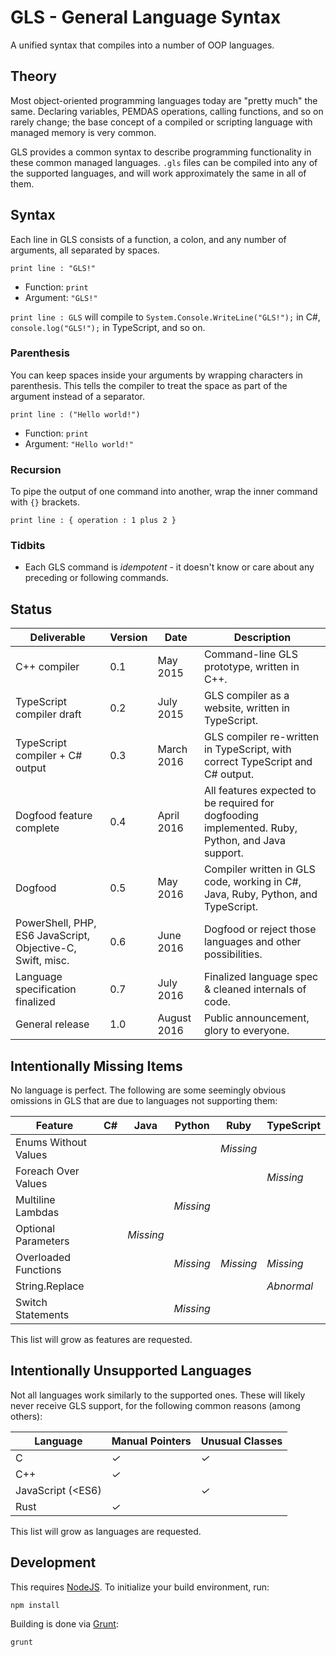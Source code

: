 # GLS - General Language Syntax

A unified syntax that compiles into a number of OOP languages.


## Theory

Most object-oriented programming languages today are "pretty much" the same. Declaring variables, PEMDAS operations, calling functions, and so on rarely change; the base concept of a compiled or scripting language with managed memory is very common.

GLS provides a common syntax to describe programming functionality in these common managed languages. `.gls` files can be compiled into any of the supported languages, and will work approximately the same in all of them.


## Syntax

Each line in GLS consists of a function, a colon, and any number of arguments, all separated by spaces.

```gls
print line : "GLS!"
```

* Function: `print`
* Argument: `"GLS!"`

`print line : GLS` will compile to `System.Console.WriteLine("GLS!");` in C#, `console.log("GLS!");` in TypeScript, and so on.

### Parenthesis

You can keep spaces inside your arguments by wrapping characters in parenthesis. This tells the compiler to treat the space as part of the argument instead of a separator.

```gls
print line : ("Hello world!")
```

* Function: `print`
* Argument: `"Hello world!"`

### Recursion

To pipe the output of one command into another, wrap the inner command with `{}` brackets.

```gls
print line : { operation : 1 plus 2 }
```

### Tidbits

* Each GLS command is *idempotent* - it doesn't know or care about any preceding or following commands.


## Status

Deliverable                                                 | Version | Date         | Description
------------------------------------------------------------|---------|--------------|------------------------------------------------------------------------------------------------|
C++ compiler                                                | 0.1     | May 2015     | Command-line GLS prototype, written in C++.
TypeScript compiler draft                                   | 0.2     | July 2015    | GLS compiler as a website, written in TypeScript.
TypeScript compiler + C# output                             | 0.3     | March 2016   | GLS compiler re-written in TypeScript, with correct TypeScript and C# output.
Dogfood feature complete                                    | 0.4     | April 2016   | All features expected to be required for dogfooding implemented. Ruby, Python, and Java support.
Dogfood                                                     | 0.5     | May 2016     | Compiler written in GLS code, working in C#, Java, Ruby, Python, and TypeScript.
PowerShell, PHP, ES6 JavaScript, Objective-C, Swift, misc.  | 0.6     | June 2016    | Dogfood or reject those languages and other possibilities.
Language specification finalized                            | 0.7     | July 2016    | Finalized language spec & cleaned internals of code.
General release                                             | 1.0     | August 2016  | Public announcement, glory to everyone.


## Intentionally Missing Items

No language is perfect. The following are some seemingly obvious omissions in GLS that are due to languages not supporting them:

| Feature               | C# | Java      | Python    | Ruby      | TypeScript  |
|-----------------------|----|-----------|-----------|-----------|-------------|
| Enums Without Values  |    |           |           | *Missing* |             |
| Foreach Over Values   |    |           |           |           |  *Missing*  |
| Multiline Lambdas     |    |           | *Missing* |           |             |
| Optional Parameters   |    | *Missing* |           |           |             |
| Overloaded Functions  |    |           | *Missing* | *Missing* |  *Missing*  |
| String.Replace        |    |           |           |           |  *Abnormal* |
| Switch Statements     |    |           | *Missing* |           |             |

This list will grow as features are requested.


## Intentionally Unsupported Languages

Not all languages work similarly to the supported ones. These will likely never receive GLS support, for the following common reasons (among others):

| Language             | Manual Pointers | Unusual Classes  |
| ---------------------|-----------------|------------------|
| C                    | *✓*             | *✓*              |
| C++                  | *✓*             |                  |
| JavaScript (<ES6)    |                 | *✓*              |
| Rust                 | *✓*             |                  |

This list will grow as languages are requested.


## Development

This requires [NodeJS](https://nodejs.org). To initialize your build environment, run:

```shell
npm install
```

Building is done via [Grunt](http://gruntjs.com):

```shell
grunt
```
